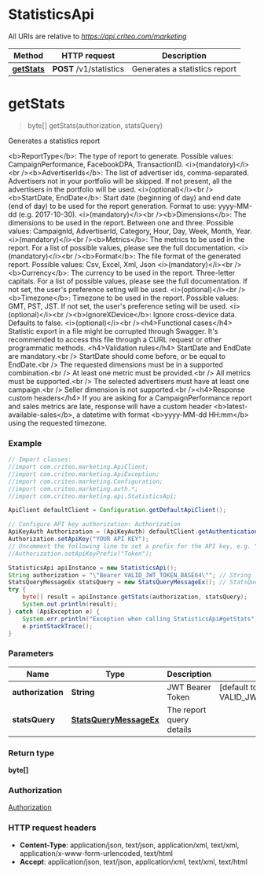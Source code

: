 # StatisticsApi

All URIs are relative to *https://api.criteo.com/marketing*

Method | HTTP request | Description
------------- | ------------- | -------------
[**getStats**](StatisticsApi.md#getStats) | **POST** /v1/statistics | Generates a statistics report


<a name="getStats"></a>
# **getStats**
> byte[] getStats(authorization, statsQuery)

Generates a statistics report

&lt;b&gt;ReportType&lt;/b&gt;: The type of report to generate. Possible values: CampaignPerformance, FacebookDPA, TransactionID. &lt;i&gt;(mandatory)&lt;/i&gt;&lt;br /&gt;&lt;b&gt;AdvertiserIds&lt;/b&gt;: The list of advertiser ids, comma-separated. Advertisers not in your portfolio will be skipped. If not present, all the advertisers in the portfolio will be used. &lt;i&gt;(optional)&lt;/i&gt;&lt;br /&gt;&lt;b&gt;StartDate, EndDate&lt;/b&gt;: Start date (beginning of day) and end date (end of day) to be used for the report generation. Format to use: yyyy-MM-dd (e.g. 2017-10-30). &lt;i&gt;(mandatory)&lt;/i&gt;&lt;br /&gt;&lt;b&gt;Dimensions&lt;/b&gt;: The dimensions to be used in the report. Between one and three. Possible values: CampaignId, AdvertiserId, Category, Hour, Day, Week, Month, Year. &lt;i&gt;(mandatory)&lt;/i&gt;&lt;br /&gt;&lt;b&gt;Metrics&lt;/b&gt;: The metrics to be used in the report. For a list of possible values, please see the full documentation. &lt;i&gt;(mandatory)&lt;/i&gt;&lt;br /&gt;&lt;b&gt;Format&lt;/b&gt;: The file format of the generated report. Possible values: Csv, Excel, Xml, Json &lt;i&gt;(mandatory)&lt;/i&gt;&lt;br /&gt;&lt;b&gt;Currency&lt;/b&gt;: The currency to be used in the report. Three-letter capitals. For a list of possible values, please see the full documentation. If not set, the user&#39;s preference seting will be used. &lt;i&gt;(optional)&lt;/i&gt;&lt;br /&gt;&lt;b&gt;Timezone&lt;/b&gt;: Timezone to be used in the report. Possible values: GMT, PST, JST. If not set, the user&#39;s preference seting will be used. &lt;i&gt;(optional)&lt;/i&gt;&lt;br /&gt;&lt;b&gt;IgnoreXDevice&lt;/b&gt;: Ignore cross-device data. Defaults to false. &lt;i&gt;(optional)&lt;/i&gt;&lt;br /&gt;&lt;h4&gt;Functional cases&lt;/h4&gt;              Statistic export in a file might be corrupted through Swagger. It&#39;s recommended to access this file through a CURL request or other programmatic methods.              &lt;h4&gt;Validation rules&lt;/h4&gt;              StartDate and EndDate are mandatory.&lt;br /&gt;              StartDate should come before, or be equal to EndDate.&lt;br /&gt;              The requested dimensions must be in a supported combination.&lt;br /&gt;              At least one metric must be provided.&lt;br /&gt;              All metrics must be supported.&lt;br /&gt;              The selected advertisers must have at least one campaign.&lt;br /&gt;              Seller dimension is not supported.&lt;br /&gt;&lt;h4&gt;Response custom headers&lt;/h4&gt;              If you are asking for a CampaignPerformance report and sales metrics are late, response will have a custom header &lt;b&gt;latest-available-sales&lt;/b&gt;, a datetime with format &lt;b&gt;yyyy-MM-dd HH:mm&lt;/b&gt; using the requested timezone.

### Example
```java
// Import classes:
//import com.criteo.marketing.ApiClient;
//import com.criteo.marketing.ApiException;
//import com.criteo.marketing.Configuration;
//import com.criteo.marketing.auth.*;
//import com.criteo.marketing.api.StatisticsApi;

ApiClient defaultClient = Configuration.getDefaultApiClient();

// Configure API key authorization: Authorization
ApiKeyAuth Authorization = (ApiKeyAuth) defaultClient.getAuthentication("Authorization");
Authorization.setApiKey("YOUR API KEY");
// Uncomment the following line to set a prefix for the API key, e.g. "Token" (defaults to null)
//Authorization.setApiKeyPrefix("Token");

StatisticsApi apiInstance = new StatisticsApi();
String authorization = "\"Bearer VALID_JWT_TOKEN_BASE64\""; // String | JWT Bearer Token
StatsQueryMessageEx statsQuery = new StatsQueryMessageEx(); // StatsQueryMessageEx | The report query details
try {
    byte[] result = apiInstance.getStats(authorization, statsQuery);
    System.out.println(result);
} catch (ApiException e) {
    System.err.println("Exception when calling StatisticsApi#getStats");
    e.printStackTrace();
}
```

### Parameters

Name | Type | Description  | Notes
------------- | ------------- | ------------- | -------------
 **authorization** | **String**| JWT Bearer Token | [default to &quot;Bearer VALID_JWT_TOKEN_BASE64&quot;]
 **statsQuery** | [**StatsQueryMessageEx**](StatsQueryMessageEx.md)| The report query details |

### Return type

**byte[]**

### Authorization

[Authorization](../README.md#Authorization)

### HTTP request headers

 - **Content-Type**: application/json, text/json, application/xml, text/xml, application/x-www-form-urlencoded, text/html
 - **Accept**: application/json, text/json, application/xml, text/xml, text/html

